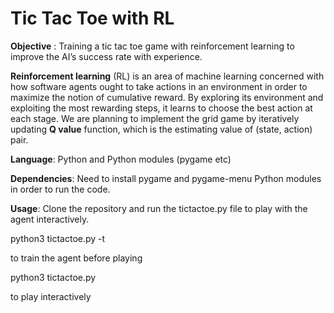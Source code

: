 # Tic Tac Toe with RL

**Objective** : Training a tic tac toe game with reinforcement learning to improve the AI’s success rate with experience.

**Reinforcement learning** (RL) is an area of machine learning concerned with how software agents ought to take actions in an environment in order to maximize the notion of cumulative reward. By exploring its environment and exploiting the most rewarding steps, it learns to choose the best action at each stage.
We are planning to implement the grid game by iteratively updating **Q value** function, which is the estimating value of (state, action) pair.

**Language**: Python and Python modules (pygame etc)

**Dependencies**: Need to install pygame and pygame-menu Python modules in order to run the code.

**Usage**: Clone the repository and run the tictactoe.py file to play with the agent interactively.

python3 tictactoe.py -t

to train the agent before playing

python3 tictactoe.py

to play interactively
